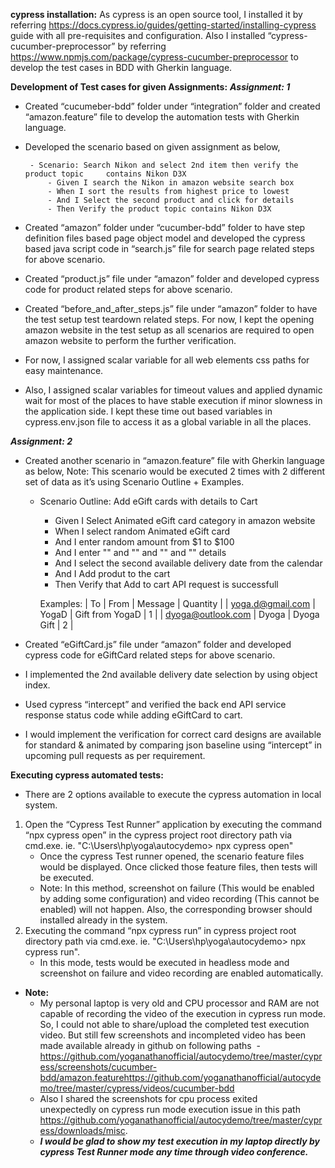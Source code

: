 **cypress installation:**
As cypress is an open source tool, I installed it by referring https://docs.cypress.io/guides/getting-started/installing-cypress guide with all pre-requisites and configuration.
Also I installed “cypress-cucumber-preprocessor” by referring https://www.npmjs.com/package/cypress-cucumber-preprocessor to develop the test cases in BDD with Gherkin language. 

**Development of Test cases for given Assignments:**
***Assignment: 1***
- Created “cucumeber-bdd” folder under “integration” folder and created “amazon.feature” file to develop the automation tests with Gherkin language.
- Developed the scenario based on given assignment as below,


       - Scenario: Search Nikon and select 2nd item then verify the product topic     contains Nikon D3X
           - Given I search the Nikon in amazon website search box
           - When I sort the results from highest price to lowest
           - And I Select the second product and click for details
           - Then Verify the product topic contains Nikon D3X

- Created “amazon” folder under “cucumber-bdd” folder to have step definition files based page object model and developed the cypress based java script code in “search.js” file for search page related steps for above scenario.
- Created “product.js” file under “amazon” folder and developed cypress code for product related steps for above scenario.
- Created “before_and_after_steps.js” file under “amazon” folder to have the test setup test teardown related steps. For now, I kept the opening amazon website in the test setup as all scenarios are required to open amazon website to perform the further verification.
- For now, I assigned scalar variable for all web elements css paths for easy maintenance.
- Also, I assigned scalar variables for timeout values and applied dynamic wait for most of the places to have stable execution if minor slowness in the application side. I kept these time out based variables in cypress.env.json file to access it as a global variable in all the places.

***Assignment: 2***
- Created another scenario in “amazon.feature” file with Gherkin language as below, Note: This scenario would be executed 2 times with 2 different set of data as it’s using Scenario Outline + Examples.
    - Scenario Outline: Add eGift cards with details to Cart
        - Given I Select Animated eGift card category in amazon
     website
        - When I select random Animated eGift card
        - And I enter random amount from $1 to $100
        - And I enter "<To>" and "<From>" and "<Message>" and 
		"<Quantity>" details
        - And I select the second available delivery date from the 
		calendar
        - And I Add produt to the cart
        - Then Verify that Add to cart API request is successfull

        Examples:
          | To                 | From  | Message          | Quantity |
          | yoga.d@gmail.com   | YogaD | Gift from YogaD  | 1 |
          | dyoga@outlook.com  | Dyoga | Dyoga Gift       | 2 |


- Created “eGiftCard.js” file under “amazon” folder and developed cypress code for eGiftCard related steps for above scenario.
- I implemented the 2nd available delivery date selection by using object index.
- Used cypress “intercept” and verified the back end API service response status code while adding eGiftCard to cart.
- I would implement the verification for correct card designs are available for standard & animated by comparing json baseline using “intercept” in upcoming pull requests as per requirement.

**Executing cypress automated tests:**
- There are 2 options available to execute the cypress automation in local system.
1. Open the “Cypress Test Runner” application by executing the command “npx cypress open” in the cypress project root directory path via cmd.exe. ie. "C:\Users\hp\yoga\autocydemo> npx cypress open"
	- Once the cypress Test runner opened, the scenario feature files would be displayed. Once clicked those feature files, then tests will be executed. 
	- Note: In this method, screenshot on failure (This would be enabled by adding some configuration) and video recording (This cannot be enabled) will not happen. Also, the corresponding browser should installed already in the system.
2. Executing the command “npx cypress run” in cypress project root directory path via cmd.exe. ie. "C:\Users\hp\yoga\autocydemo> npx cypress run". 
    - In this mode, tests would be executed in headless mode and screenshot on failure and video recording are enabled automatically.
- **Note:** 
    - My personal laptop is very old and CPU processor and RAM are not capable of recording the video of the execution in cypress run mode. So, I could not able to share/upload the completed test execution video. But still few screenshots and incompleted video has been made available already in github on following paths  -https://github.com/yoganathanofficial/autocydemo/tree/master/cypress/screenshots/cucumber-bdd/amazon.featurehttps://github.com/yoganathanofficial/autocydemo/tree/master/cypress/videos/cucumber-bdd
    - Also I shared the screenshots for cpu process exited unexpectedly on cypress run mode execution issue in this path https://github.com/yoganathanofficial/autocydemo/tree/master/cypress/downloads/misc.
    - ***I would be glad to show my test execution in my laptop directly by cypress Test Runner mode any time through video conference.***
